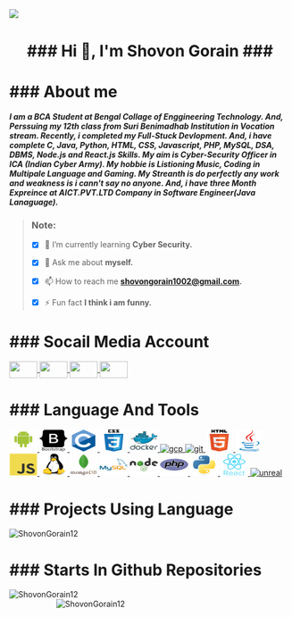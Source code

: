 <img aligh="center" width="1500" src="https://holopin.me/shovon12j34">

<h1 align="center">### Hi 👋, I'm Shovon Gorain ###</h1>

# ### About me
***I am a BCA Student at Bengal Collage of Enggineering Technology. And, Perssuing my 12th class from Suri Benimadhab Institution in Vocation stream. Recently, i completed my Full-Stuck Devlopment. And, i have complete C, Java, Python, HTML, CSS, Javascript, PHP, MySQL, DSA, DBMS, Node.js and React.js Skills. My aim is Cyber-Security Officer in ICA (Indian Cyber Army). My hobbie is Listioning Music, Coding in Multipale Language and Gaming. My Streanth is do perfectly any work and weakness is i cann't say no anyone. And, i have three Month Expreince at AICT.PVT.LTD Company in Software Engineer(Java Lanaguage).***

> ### Note:
> - [x] 🌱 I’m currently learning **Cyber Security.**
>
> - [x] 💬 Ask me about **myself.**
>
> - [x] 📫 How to reach me **shovongorain1002@gmail.com.**
>
> - [x] ⚡ Fun fact **I think i am funny.**

# ### Socail Media Account

<p align="left">
    <a href="https://www.linkedin.com/in/shovon-gorain-71b005250/" target="blank">
        <img align="center" src="https://raw.githubusercontent.com/rahuldkjain/github-profile-readme-generator/master/src/images/icons/Social/linked-in-alt.svg" height="30" width="50">
    </a>
    <a href="https://www.facebook.com/shovon.gorain.14" target="blank">
        <img align="center" src="https://raw.githubusercontent.com/rahuldkjain/github-profile-readme-generator/master/src/images/icons/Social/facebook.svg" height="30" width="50">
    </a>
    <a href="https://www.youtube.com/channel/UC9u5OIkE5Es4LvAsrARw0Lg" target="blank">
        <img align="center" src="https://raw.githubusercontent.com/rahuldkjain/github-profile-readme-generator/master/src/images/icons/Social/youtube.svg" height="30" width="50">
    </a>
    <a href="https://discord.com/channels/@shovongorain" target="blank">
        <img align="center" src="https://raw.githubusercontent.com/rahuldkjain/github-profile-readme-generator/master/src/images/icons/Social/discord.svg" height="30" width="50">
    </a>
</p>

# ### Language And Tools

<p>
    <a href="https://developer.android.com" target="_blank" rel="noreferrer">
        <img src="https://raw.githubusercontent.com/devicons/devicon/master/icons/android/android-original-wordmark.svg" alt="android" width="50" height="40">
    </a>
    <a href="https://getbootstrap.com" target="_blank" rel="noreferrer">
        <img src="https://raw.githubusercontent.com/devicons/devicon/master/icons/bootstrap/bootstrap-plain-wordmark.svg" alt="bootstrap" width="50" height="40">
    </a>
    <a href="https://www.cprogramming.com/" target="_blank" rel="noreferrer">
        <img src="https://raw.githubusercontent.com/devicons/devicon/master/icons/c/c-original.svg" alt="c" width="50" height="40">
    </a>
    <a href="https://www.w3schools.com/css/" target="_blank" rel="noreferrer">
        <img src="https://raw.githubusercontent.com/devicons/devicon/master/icons/css3/css3-original-wordmark.svg" alt="css3" width="50" height="40">
    </a>
    <a href="https://www.docker.com/" target="_blank" rel="noreferrer">
        <img src="https://raw.githubusercontent.com/devicons/devicon/master/icons/docker/docker-original-wordmark.svg" alt="docker" width="50" height="40">
    </a>
    <a href="https://cloud.google.com" target="_blank" rel="noreferrer">
        <img src="https://www.vectorlogo.zone/logos/google_cloud/google_cloud-icon.svg" alt="gcp" width="50" height="40">
    </a>
    <a href="https://git-scm.com/" target="_blank" rel="noreferrer">
        <img src="https://www.vectorlogo.zone/logos/git-scm/git-scm-icon.svg" alt="git" width="50" height="40">
    </a>
    <a href="https://www.w3.org/html/" target="_blank" rel="noreferrer">
        <img src="https://raw.githubusercontent.com/devicons/devicon/master/icons/html5/html5-original-wordmark.svg" alt="html5" width="50" height="40">
    </a>
    <a href="https://www.java.com" target="_blank" rel="noreferrer">
        <img src="https://raw.githubusercontent.com/devicons/devicon/master/icons/java/java-original.svg" alt="java" width="50" height="40">
    </a>
    <a href="https://developer.mozilla.org/en-US/docs/Web/JavaScript" target="_blank" rel="noreferrer">
        <img src="https://raw.githubusercontent.com/devicons/devicon/master/icons/javascript/javascript-original.svg" alt="javascript" width="50" height="40">
    </a>
    <a href="https://www.linux.org/" target="_blank" rel="noreferrer">
        <img src="https://raw.githubusercontent.com/devicons/devicon/master/icons/linux/linux-original.svg" alt="linux" width="50" height="40">
    </a>
    <a href="https://www.mongodb.com/" target="_blank" rel="noreferrer">
        <img src="https://raw.githubusercontent.com/devicons/devicon/master/icons/mongodb/mongodb-original-wordmark.svg" alt="mongodb" width="50" height="40">
    </a>
    <a href="https://www.mysql.com/" target="_blank" rel="noreferrer">
        <img src="https://raw.githubusercontent.com/devicons/devicon/master/icons/mysql/mysql-original-wordmark.svg" alt="mysql" width="50" height="40">
    </a>
    <a href="https://nodejs.org" target="_blank" rel="noreferrer">
        <img src="https://raw.githubusercontent.com/devicons/devicon/master/icons/nodejs/nodejs-original-wordmark.svg" alt="nodejs" width="50" height="40">
    </a>
    <a href="https://www.php.net" target="_blank" rel="noreferrer">
        <img src="https://raw.githubusercontent.com/devicons/devicon/master/icons/php/php-original.svg" alt="php" width="50" height="40">
    </a>
    <a href="https://www.python.org" target="_blank" rel="noreferrer">
        <img src="https://raw.githubusercontent.com/devicons/devicon/master/icons/python/python-original.svg" alt="python" width="50" height="40">
    </a>
    <a href="https://reactjs.org/" target="_blank" rel="noreferrer">
        <img src="https://raw.githubusercontent.com/devicons/devicon/master/icons/react/react-original-wordmark.svg" alt="react" width="50" height="40">
    </a>
    <a href="https://unrealengine.com/" target="_blank" rel="noreferrer">
        <img src="https://raw.githubusercontent.com/kenangundogan/fontisto/036b7eca71aab1bef8e6a0518f7329f13ed62f6b/icons/svg/brand/unreal-engine.svg" alt="unreal" width="50" height="40">
    </a>
</p>

# ### Projects Using Language

<p>
    <img height="190px" src="https://github-readme-stats.vercel.app/api/top-langs?username=ShovonGorain12&show_icons=true&locale=en&layout=compact" alt="ShovonGorain12" />
</p>

# ### Starts In Github Repositories

<p>
    <img align="left" width="400px" src="https://github-readme-stats.vercel.app/api?username=ShovonGorain12&show_icons=true&locale=en" alt="ShovonGorain12">
    <img align="right" width="420px" src="https://github-readme-streak-stats.herokuapp.com/?user=ShovonGorain12" alt="ShovonGorain12">
</p>



<!-- 
<p> 
    <img align="right" width="400px" src="hhttps://github-readme-streak-stats.herokuapp.com user=ShovonGorain12" alt="ShovonGorain12"> 
    <img align="right" width="400px" src="hhttps://github-readme-streak-stats.herokuapp.com user=ShovonGorain12" alt="ShovonGorain12"> 
</p>


[![GitHub Streak](https://streak-stats.demolab.com?user=ShovonGorain12&theme=github-light&exclude_days=Sun%2CMon%2CTue%2CWed%2CThu%2CFri%2CSat)](https://git.io/streak-stats)

[![GitHub Streak](https://github-readme-streak-stats.herokuapp.com?user=ShovonGorain12)](https://git.io/streak-stats)

https://github-readme-streak-stats.herokuapp.com?user=ShovonGorain12 -->
